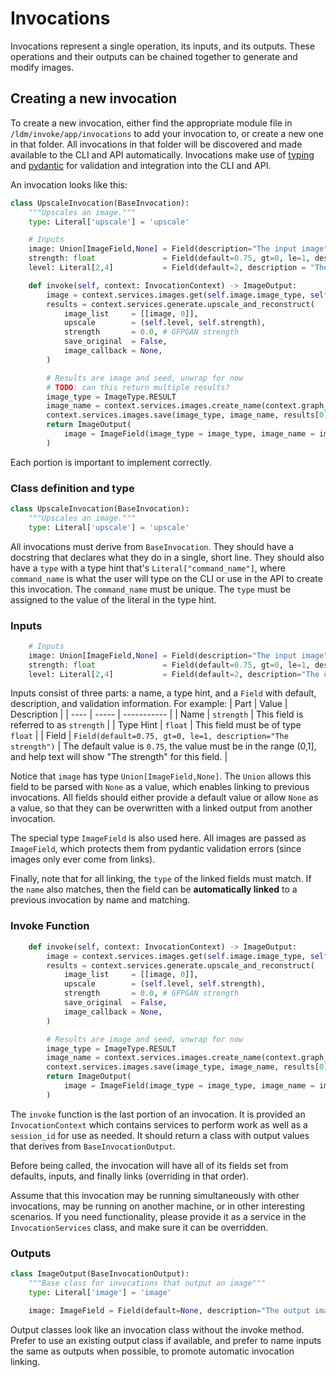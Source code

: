 # Invocations

Invocations represent a single operation, its inputs, and its outputs. These operations and their outputs can be chained together to generate and modify images.

## Creating a new invocation

To create a new invocation, either find the appropriate module file in `/ldm/invoke/app/invocations` to add your invocation to, or create a new one in that folder. All invocations in that folder will be discovered and made available to the CLI and API automatically. Invocations make use of [typing](https://docs.python.org/3/library/typing.html) and [pydantic](https://pydantic-docs.helpmanual.io/) for validation and integration into the CLI and API.

An invocation looks like this:

```py
class UpscaleInvocation(BaseInvocation):
    """Upscales an image."""
    type: Literal['upscale'] = 'upscale'

    # Inputs
    image: Union[ImageField,None] = Field(description="The input image")
    strength: float               = Field(default=0.75, gt=0, le=1, description="The strength")
    level: Literal[2,4]           = Field(default=2, description = "The upscale level")

    def invoke(self, context: InvocationContext) -> ImageOutput:
        image = context.services.images.get(self.image.image_type, self.image.image_name)
        results = context.services.generate.upscale_and_reconstruct(
            image_list     = [[image, 0]],
            upscale        = (self.level, self.strength),
            strength       = 0.0, # GFPGAN strength
            save_original  = False,
            image_callback = None,
        )

        # Results are image and seed, unwrap for now
        # TODO: can this return multiple results?
        image_type = ImageType.RESULT
        image_name = context.services.images.create_name(context.graph_execution_state_id, self.id)
        context.services.images.save(image_type, image_name, results[0][0])
        return ImageOutput(
            image = ImageField(image_type = image_type, image_name = image_name)
        )
```

Each portion is important to implement correctly.

### Class definition and type
```py
class UpscaleInvocation(BaseInvocation):
    """Upscales an image."""
    type: Literal['upscale'] = 'upscale'
```
All invocations must derive from `BaseInvocation`. They should have a docstring that declares what they do in a single, short line. They should also have a `type` with a type hint that's `Literal["command_name"]`, where `command_name` is what the user will type on the CLI or use in the API to create this invocation. The `command_name` must be unique. The `type` must be assigned to the value of the literal in the type hint.

### Inputs
```py
    # Inputs
    image: Union[ImageField,None] = Field(description="The input image")
    strength: float               = Field(default=0.75, gt=0, le=1, description="The strength")
    level: Literal[2,4]           = Field(default=2, description="The upscale level")
```
Inputs consist of three parts: a name, a type hint, and a `Field` with default, description, and validation information. For example:
| Part | Value | Description |
| ---- | ----- | ----------- |
| Name | `strength` | This field is referred to as `strength` |
| Type Hint | `float` | This field must be of type `float` |
| Field | `Field(default=0.75, gt=0, le=1, description="The strength")` | The default value is `0.75`, the value must be in the range (0,1], and help text will show "The strength" for this field. |

Notice that `image` has type `Union[ImageField,None]`. The `Union` allows this field to be parsed with `None` as a value, which enables linking to previous invocations. All fields should either provide a default value or allow `None` as a value, so that they can be overwritten with a linked output from another invocation.

The special type `ImageField` is also used here. All images are passed as `ImageField`, which protects them from pydantic validation errors (since images only ever come from links).

Finally, note that for all linking, the `type` of the linked fields must match. If the `name` also matches, then the field can be **automatically linked** to a previous invocation by name and matching.

### Invoke Function
```py
    def invoke(self, context: InvocationContext) -> ImageOutput:
        image = context.services.images.get(self.image.image_type, self.image.image_name)
        results = context.services.generate.upscale_and_reconstruct(
            image_list     = [[image, 0]],
            upscale        = (self.level, self.strength),
            strength       = 0.0, # GFPGAN strength
            save_original  = False,
            image_callback = None,
        )

        # Results are image and seed, unwrap for now
        image_type = ImageType.RESULT
        image_name = context.services.images.create_name(context.graph_execution_state_id, self.id)
        context.services.images.save(image_type, image_name, results[0][0])
        return ImageOutput(
            image = ImageField(image_type = image_type, image_name = image_name)
        )
```
The `invoke` function is the last portion of an invocation. It is provided an `InvocationContext` which contains services to perform work as well as a `session_id` for use as needed. It should return a class with output values that derives from `BaseInvocationOutput`.

Before being called, the invocation will have all of its fields set from defaults, inputs, and finally links (overriding in that order).

Assume that this invocation may be running simultaneously with other invocations, may be running on another machine, or in other interesting scenarios. If you need functionality, please provide it as a service in the `InvocationServices` class, and make sure it can be overridden.

### Outputs
```py
class ImageOutput(BaseInvocationOutput):
    """Base class for invocations that output an image"""
    type: Literal['image'] = 'image'

    image: ImageField = Field(default=None, description="The output image")
```
Output classes look like an invocation class without the invoke method. Prefer to use an existing output class if available, and prefer to name inputs the same as outputs when possible, to promote automatic invocation linking.
